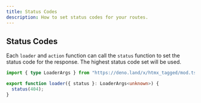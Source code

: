 ```yaml
---
title: Status Codes
description: How to set status codes for your routes.
---
```


## Status Codes

Each `loader` and `action` function can call the `status` function to set the
status code for the response. The highest status code set will be used.

```typescript
import { type LoaderArgs } from "https://deno.land/x/htmx_tagged/mod.ts";

export function loader({ status }: LoaderArgs<unknown>) {
  status(404);
}
```
